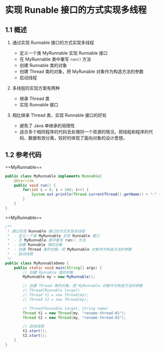 # 实现 Runable 接口的方式实现多线程

## 1.1 概述

1. 通过实现 Runnable 接口的方式实现多线程
   - 定义一个类 MyRunnable 实现 Runnable 接口
   - 在 MyRunnable 类中重写 `run()` 方法
   - 创建 Runnable 类的对象
   - 创建 Thread 类的对象，把 MyRunable 对象作为构造方法的参数
   - 启动线程

2. 多线程的实现方案有两种
   - 继承 Thread 类
   - 实现 Runnable 接口

3. 相比继承 Thread 类，实现 Runnable 接口的好处
   - 避免了 Java 单继承的局限性
   - 适合多个相同程序的代码去处理同一个资源的情况，把线程和程序的代码、数据有效分离，较好的体现了面向对象的设计思想。

## 1.2 参考代码

==MyRunnable==

```java
public class MyRunnable implements Runnable{
    @Override
    public void run() {
        for(int i = 0; i < 100; i++) {
            System.out.println(Thread.currentThread().getName() + ":" + i);
        }
    }
}
```

==MyRunnable==

```java
/**
 * 通过实现 Runnable 接口的方式实现多线程
 *  - 定义一个类 MyRunnable 实现 Runnable 接口
 *  - 在 MyRunnable 类中重写 run() 方法
 *  - 创建 Runnable 类的对象
 *  - 创建 Thread 类的对象，把 MyRunnable 对象作为构造方法的参数
 *  - 启动线程
 */
public class MyRunnableDemo {
    public static void main(String[] args) {
        // 创建 Runnable 类的对象
        MyRunnable my = new MyRunnable();

        // 创建 Thread 类的对象，把 MyRunnable 对象作为构造方法的参数
        // Thread(Runnable target)
        // Thread t1 = new Thread(my);
        // Thread t2 = new Thread(my);

        // Thread(Runnable target, String name)
        Thread t1 = new Thread(my, "rename-thread-01");
        Thread t2 = new Thread(my, "rename-thread-02");

        // 启动线程
        t1.start();
        t2.start();
    }
}
```

